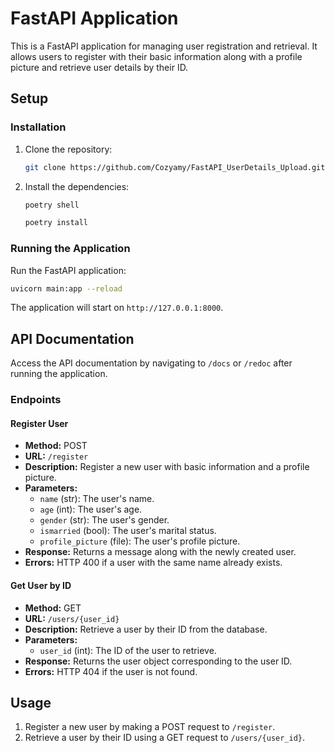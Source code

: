 # FastAPI Application

This is a FastAPI application for managing user registration and retrieval. It allows users to register with their basic information along with a profile picture and retrieve user details by their ID.

## Setup

### Installation

1. Clone the repository:

   ```bash
   git clone https://github.com/Cozyamy/FastAPI_UserDetails_Upload.git
   ```

2. Install the dependencies:

   ```bash
   poetry shell
   ```
   ```bash
   poetry install
   ```

### Running the Application

Run the FastAPI application:

```bash
uvicorn main:app --reload
```

The application will start on `http://127.0.0.1:8000`.

## API Documentation

Access the API documentation by navigating to `/docs` or `/redoc` after running the application.

### Endpoints

#### Register User

- **Method:** POST
- **URL:** `/register`
- **Description:** Register a new user with basic information and a profile picture.
- **Parameters:**
  - `name` (str): The user's name.
  - `age` (int): The user's age.
  - `gender` (str): The user's gender.
  - `ismarried` (bool): The user's marital status.
  - `profile_picture` (file): The user's profile picture.
- **Response:** Returns a message along with the newly created user.
- **Errors:** HTTP 400 if a user with the same name already exists.

#### Get User by ID

- **Method:** GET
- **URL:** `/users/{user_id}`
- **Description:** Retrieve a user by their ID from the database.
- **Parameters:**
  - `user_id` (int): The ID of the user to retrieve.
- **Response:** Returns the user object corresponding to the user ID.
- **Errors:** HTTP 404 if the user is not found.

## Usage

1. Register a new user by making a POST request to `/register`.
2. Retrieve a user by their ID using a GET request to `/users/{user_id}`.
